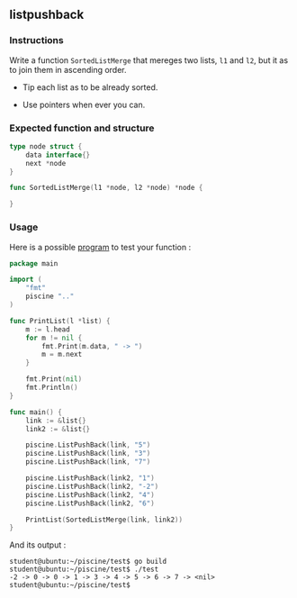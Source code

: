 ## listpushback

### Instructions

Write a function `SortedListMerge` that mereges two lists, `l1` and `l2`, but it as to join them in ascending order.

- Tip each list as to be already sorted.

- Use pointers when ever you can.

### Expected function and structure

```go
type node struct {
	data interface{}
	next *node
}

func SortedListMerge(l1 *node, l2 *node) *node {

}
```

### Usage

Here is a possible [program](TODO-LINK) to test your function :

```go
package main

import (
	"fmt"
	piscine ".."
)

func PrintList(l *list) {
	m := l.head
	for m != nil {
		fmt.Print(m.data, " -> ")
		m = m.next
	}

	fmt.Print(nil)
	fmt.Println()
}

func main() {
	link := &list{}
	link2 := &list{}

	piscine.ListPushBack(link, "5")
	piscine.ListPushBack(link, "3")
	piscine.ListPushBack(link, "7")

	piscine.ListPushBack(link2, "1")
	piscine.ListPushBack(link2, "-2")
	piscine.ListPushBack(link2, "4")
	piscine.ListPushBack(link2, "6")

	PrintList(SortedListMerge(link, link2))
}
```

And its output :

```console
student@ubuntu:~/piscine/test$ go build
student@ubuntu:~/piscine/test$ ./test
-2 -> 0 -> 0 -> 1 -> 3 -> 4 -> 5 -> 6 -> 7 -> <nil>
student@ubuntu:~/piscine/test$
```
